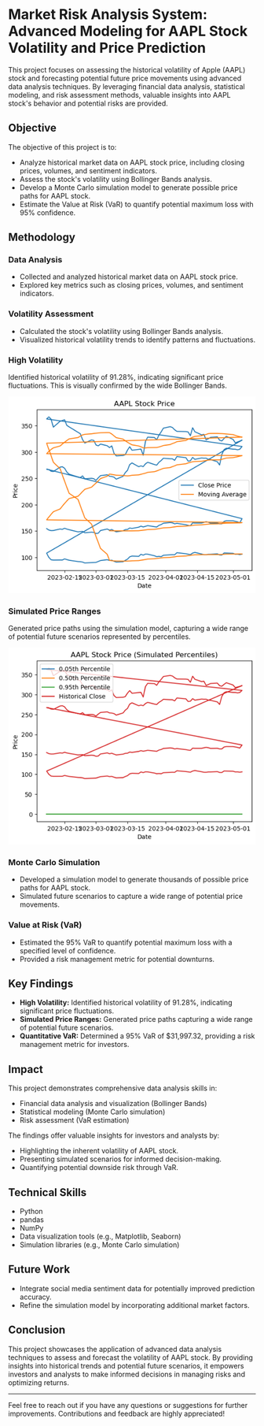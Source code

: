 # Market Risk Analysis System: Advanced Modeling for AAPL Stock Volatility and Price Prediction

This project focuses on assessing the historical volatility of Apple (AAPL) stock and forecasting potential future price movements using advanced data analysis techniques. By leveraging financial data analysis, statistical modeling, and risk assessment methods, valuable insights into AAPL stock's behavior and potential risks are provided.

## Objective

The objective of this project is to:

- Analyze historical market data on AAPL stock price, including closing prices, volumes, and sentiment indicators.
- Assess the stock's volatility using Bollinger Bands analysis.
- Develop a Monte Carlo simulation model to generate possible price paths for AAPL stock.
- Estimate the Value at Risk (VaR) to quantify potential maximum loss with 95% confidence.

## Methodology




### Data Analysis

- Collected and analyzed historical market data on AAPL stock price.
- Explored key metrics such as closing prices, volumes, and sentiment indicators.

### Volatility Assessment

- Calculated the stock's volatility using Bollinger Bands analysis.
- Visualized historical volatility trends to identify patterns and fluctuations.


### High Volatility

Identified historical volatility of 91.28%, indicating significant price fluctuations. This is visually confirmed by the wide Bollinger Bands.

![Volatility Analysis](Images/AAPL_Stock_Price.png)

### Simulated Price Ranges

Generated price paths using the simulation model, capturing a wide range of potential future scenarios represented by percentiles.

![Price Simulation](Images/AAPL_Stock_Price_Simulated.png)

### Monte Carlo Simulation

- Developed a simulation model to generate thousands of possible price paths for AAPL stock.
- Simulated future scenarios to capture a wide range of potential price movements.

### Value at Risk (VaR)

- Estimated the 95% VaR to quantify potential maximum loss with a specified level of confidence.
- Provided a risk management metric for potential downturns.

## Key Findings

- **High Volatility:** Identified historical volatility of 91.28%, indicating significant price fluctuations.
- **Simulated Price Ranges:** Generated price paths capturing a wide range of potential future scenarios.
- **Quantitative VaR:** Determined a 95% VaR of $31,997.32, providing a risk management metric for investors.

## Impact

This project demonstrates comprehensive data analysis skills in:

- Financial data analysis and visualization (Bollinger Bands)
- Statistical modeling (Monte Carlo simulation)
- Risk assessment (VaR estimation)

The findings offer valuable insights for investors and analysts by:

- Highlighting the inherent volatility of AAPL stock.
- Presenting simulated scenarios for informed decision-making.
- Quantifying potential downside risk through VaR.

## Technical Skills

- Python
- pandas
- NumPy
- Data visualization tools (e.g., Matplotlib, Seaborn)
- Simulation libraries (e.g., Monte Carlo simulation)

## Future Work

- Integrate social media sentiment data for potentially improved prediction accuracy.
- Refine the simulation model by incorporating additional market factors.

## Conclusion

This project showcases the application of advanced data analysis techniques to assess and forecast the volatility of AAPL stock. By providing insights into historical trends and potential future scenarios, it empowers investors and analysts to make informed decisions in managing risks and optimizing returns.

---

Feel free to reach out if you have any questions or suggestions for further improvements. Contributions and feedback are highly appreciated!
